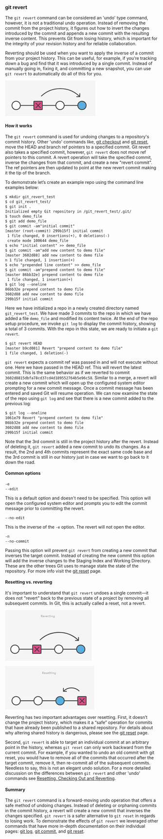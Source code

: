 ### git revert

The `git revert` command can be considered an 'undo' type command, however, it is not a traditional undo operation. Instead of removing the commit from the project history, it figures out how to invert the changes introduced by the commit and appends a new commit with the resulting inverse content. This prevents Git from losing history, which is important for the integrity of your revision history and for reliable collaboration.

Reverting should be used when you want to apply the inverse of a commit from your project history. This can be useful, for example, if you’re tracking down a bug and find that it was introduced by a single commit. Instead of manually going in, fixing it, and committing a new snapshot, you can use `git revert` to automatically do all of this for you.

![](git-revert-01.png)

#### How it works

The `git revert` command is used for undoing changes to a repository's commit history. Other 'undo' commands like, [git checkout](#git-checkout) and [git reset](#git-reset), move the HEAD and branch ref pointers to a specified commit. Git revert also takes a specified commit, however, `git revert` does not move ref pointers to this commit. A revert operation will take the specified commit, inverse the changes from that commit, and create a new "revert commit". The ref pointers are then updated to point at the new revert commit making it the tip of the branch.

To demonstrate let’s create an example repo using the command line examples below:

```
$ mkdir git_revert_test
$ cd git_revert_test/
$ git init .
Initialized empty Git repository in /git_revert_test/.git/
$ touch demo_file
$ git add demo_file
$ git commit -am"initial commit"
[master (root-commit) 299b15f] initial commit
 1 file changed, 0 insertions(+), 0 deletions(-)
 create mode 100644 demo_file
$ echo "initial content" >> demo_file
$ git commit -am"add new content to demo file"
[master 3602d88] add new content to demo file
n 1 file changed, 1 insertion(+)
$ echo "prepended line content" >> demo_file
$ git commit -am"prepend content to demo file"
[master 86bb32e] prepend content to demo file
 1 file changed, 1 insertion(+)
$ git log --oneline
86bb32e prepend content to demo file
3602d88 add new content to demo file
299b15f initial commit
```

Here we have initialized a repo in a newly created directory named `git_revert_test`. We have made 3 commits to the repo in which we have added a file `demo_file` and modified its content twice. At the end of the repo setup procedure, we invoke `git log` to display the commit history, showing a total of 3 commits. With the repo in this state, we are ready to initiate a `git revert`.

```
$ git revert HEAD
[master b9cd081] Revert "prepend content to demo file"
1 file changed, 1 deletion(-)
```

`git revert` expects a commit ref was passed in and will not execute without one. Here we have passed in the HEAD ref. This will revert the latest commit. This is the same behavior as if we reverted to commit `3602d8815dbfa78cd37cd4d189552764b5e96c58`. Similar to a merge, a revert will create a new commit which will open up the configured system editor prompting for a new commit message. Once a commit message has been entered and saved Git will resume operation. We can now examine the state of the repo using `git log` and see that there is a new commit added to the previous log:

```
$ git log --oneline
1061e79 Revert "prepend content to demo file"
86bb32e prepend content to demo file
3602d88 add new content to demo file
299b15f initial commit
```

Note that the 3rd commit is still in the project history after the revert. Instead of deleting it, `git revert` added a new commit to undo its changes. As a result, the 2nd and 4th commits represent the exact same code base and the 3rd commit is still in our history just in case we want to go back to it down the road.

#### Common options

```
-e
--edit
```

This is a default option and doesn't need to be specified. This option will open the configured system editor and prompts you to edit the commit message prior to committing the revert.

```
--no-edit
```

This is the inverse of the `-e` option. The revert will not open the editor.

```
-n
--no-commit
```

Passing this option will prevent `git revert` from creating a new commit that inverses the target commit. Instead of creating the new commit this option will add the inverse changes to the Staging Index and Working Directory. These are the other trees Git uses to manage state the state of the repository. For more info visit the [git reset](#git-reset) page.

#### Resetting vs. reverting

It's important to understand that `git revert` undoes a single commit—it does not "revert" back to the previous state of a project by removing all subsequent commits. In Git, this is actually called a reset, not a revert.

![](git-revert-02.png)

![](git-revert-03.png)

Reverting has two important advantages over resetting. First, it doesn’t change the project history, which makes it a “safe” operation for commits that have already been published to a shared repository. For details about why altering shared history is dangerous, please see the [git reset](#git-reset) page.

Second, `git revert` is able to target an individual commit at an arbitrary point in the history, whereas `git reset` can only work backward from the current commit. For example, if you wanted to undo an old commit with git reset, you would have to remove all of the commits that occurred after the target commit, remove it, then re-commit all of the subsequent commits. Needless to say, this is not an elegant undo solution. For a more detailed discussion on the differences between `git revert` and other 'undo' commands see [Resetting, Checking Out and Reverting](#resetting-checking-out-and-reverting).

#### Summary

The `git revert` command is a forward-moving undo operation that offers a safe method of undoing changes. Instead of deleting or orphaning commits in the commit history, a revert will create a new commit that inverses the changes specified. `git revert` is a safer alternative to `git reset` in regards to losing work. To demonstrate the effects of `git revert` we leveraged other commands that have more in-depth documentation on their individual pages: [git log](#git-log), [git commit](#git-commit), and [git reset](#git-reset).
